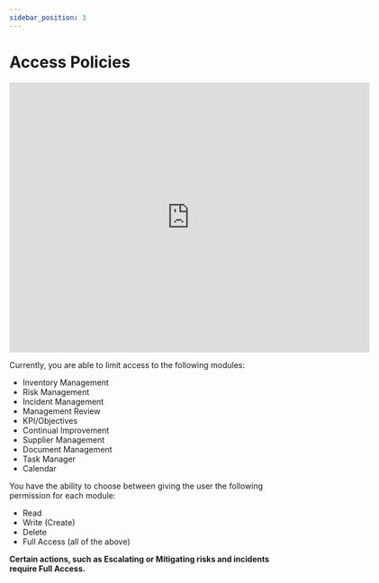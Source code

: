 ```yaml
---
sidebar_position: 3
---
```


# Access Policies

<iframe width="640" height="480" src="https://www.youtube.com/embed/kU6EgrtGF4o" title="Access Policies" frameborder="0" allow="accelerometer; clipboard-write; encrypted-media; gyroscope; picture-in-picture; fullscreen"></iframe>

 Currently, you are able to limit access to the following modules:

+ Inventory Management
+ Risk Management
+ Incident Management
+ Management Review
+ KPI/Objectives
+ Continual Improvement
+ Supplier Management
+ Document Management
+ Task Manager
+ Calendar

You have the ability to choose between giving the user the following permission for each module:

+ Read
+ Write (Create)
+ Delete
+ Full Access (all of the above)

**Certain actions, such as Escalating or Mitigating risks and incidents require Full Access.**